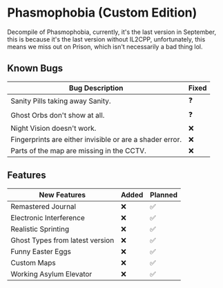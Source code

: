 # Phasmophobia (Custom Edition)
Decompile of Phasmophobia, currently, it's the last version in September, this is because it's the last version without IL2CPP, unfortunately,
this means we miss out on Prison, which isn't necessarily a bad thing lol.
## Known Bugs

| Bug Description                                           | Fixed |
|-----------------------------------------------------------|-------|
| Sanity Pills taking away Sanity.                          | ❓    |
| Ghost Orbs don't show at all.                             | ❓    |
| Night Vision doesn't work.                                | ❌    |
| Fingerprints are either invisible or are a shader error.  | ❌    |
| Parts of the map are missing in the CCTV.                 | ❌    |

## Features

| New Features                        | Added | Planned |
|-------------------------------------|-------|---------|
| Remastered Journal                  | ❌    | ✅      |
| Electronic Interference             | ❌    | ✅      |
| Realistic Sprinting                 | ❌    | ✅      |
| Ghost Types from latest version     | ❌    | ✅      |
| Funny Easter Eggs                   | ❌    | ✅      |
| Custom Maps                         | ❌    | ✅      |
| Working Asylum Elevator             | ❌    | ✅      |
